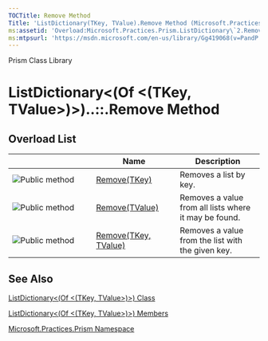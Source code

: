 ```yaml
---
TOCTitle: Remove Method
Title: 'ListDictionary(TKey, TValue).Remove Method (Microsoft.Practices.Prism)'
ms:assetid: 'Overload:Microsoft.Practices.Prism.ListDictionary\`2.Remove'
ms:mtpsurl: 'https://msdn.microsoft.com/en-us/library/Gg419068(v=PandP.50)'
---
```


Prism Class Library

ListDictionary&lt;(Of &lt;(TKey, TValue&gt;)&gt;)..::.Remove Method
===================================================================

Overload List
-------------

<span id="overloadMembersTableToggle"></span>
<table>
<colgroup>
<col width="33%" />
<col width="33%" />
<col width="33%" />
</colgroup>
<thead>
<tr class="header">
<th> </th>
<th>Name</th>
<th>Description</th>
</tr>
</thead>
<tbody>
<tr class="odd">
<td><img src="https://msdn.microsoft.com/en-us/Gg419068.pubmethod(en-us,PandP.50).gif" title="Public method" /></td>
<td><a href="https://msdn.microsoft.com/m:microsoft.practices.prism.listdictionary%602.remove(%600)">Remove(TKey)</a></td>
<td><div class="summary">
Removes a list by key.
</div></td>
</tr>
<tr class="even">
<td><img src="https://msdn.microsoft.com/en-us/Gg419068.pubmethod(en-us,PandP.50).gif" title="Public method" /></td>
<td><a href="https://msdn.microsoft.com/m:microsoft.practices.prism.listdictionary%602.remove(%601)">Remove(TValue)</a></td>
<td><div class="summary">
Removes a value from all lists where it may be found.
</div></td>
</tr>
<tr class="odd">
<td><img src="https://msdn.microsoft.com/en-us/Gg419068.pubmethod(en-us,PandP.50).gif" title="Public method" /></td>
<td><a href="https://msdn.microsoft.com/m:microsoft.practices.prism.listdictionary%602.remove(%600%2c%601)">Remove(TKey, TValue)</a></td>
<td><div class="summary">
Removes a value from the list with the given key.
</div></td>
</tr>
</tbody>
</table>

See Also
--------

<span id="seeAlsoToggle"></span>
[ListDictionary&lt;(Of &lt;(TKey, TValue&gt;)&gt;) Class](https://msdn.microsoft.com/t:microsoft.practices.prism.listdictionary%602)

[ListDictionary&lt;(Of &lt;(TKey, TValue&gt;)&gt;) Members](https://msdn.microsoft.com/allmembers.t:microsoft.practices.prism.listdictionary%602)

[Microsoft.Practices.Prism Namespace](https://msdn.microsoft.com/n:microsoft.practices.prism)
